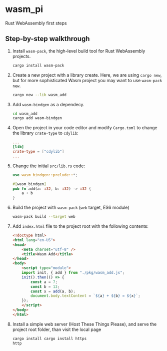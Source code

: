 # wasm_pi

Rust WebAssembly first steps

## Step-by-step walkthrough

1. Install `wasm-pack`, the high-level build tool for Rust WebAssembly projects.

    ```sh
    cargo install wasm-pack
    ```

2. Create a new project with a library create. Here, we are using `cargo new`, but for more sophisticated Wasm project you may want to use `wasm-pack new`.

    ```sh
    cargo new --lib wasm_add
    ```

3. Add `wasm-bindgen` as a dependecy.

    ```sh
    cd wasm_add
    cargo add wasm-bindgen
    ```

4. Open the project in your code editor and modify `Cargo.toml` to change the library `crate-type` to `cdylib`:

    ```toml
    ...
    [lib]
    crate-type = ["cdylib"]
    ...
    ```

5. Change the initial `src/lib.rs` code:

    ```rust
    use wasm_bindgen::prelude::*;

    #[wasm_bindgen]
    pub fn add(a: i32, b: i32) -> i32 {
        a + b
    }
    ```

6. Build the project with `wasm-pack` (`web` target, ES6 module)

    ```sh
    wasm-pack build --target web
    ```

7. Add `index.html` file to the project root with the following contents:

    ```html
    <!doctype html>
    <html lang="en-US">
    <head>
        <meta charset="utf-8" />
        <title>Wasm Add</title>
    </head>
    <body>
        <script type="module">
        import init, { add } from "./pkg/wasm_add.js";
        init().then(() => {
            const a = 7;
            const b = 13;
            const x = add(a, b);
            document.body.textContent = `${a} + ${b} = ${x}`;
        });
        </script>
    </body>
    </html>
    ```

8. Install a simple web server (Host These Things Please), and serve the project root folder, than visit the local page

    ```sh
    cargo install cargo install https
    http
    ```
